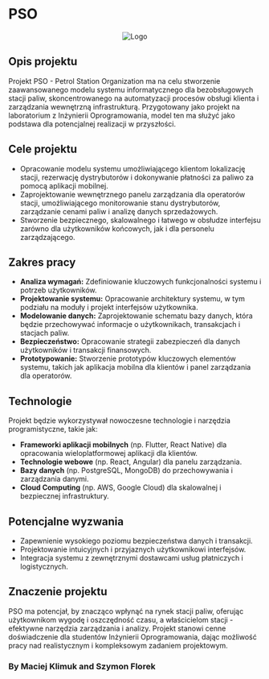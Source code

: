 # PSO

<p align="center">
    <img src="13%20-%20Stacja%20paliw/Project%20contents/img/image.png" alt="Logo"/>
</p>




## Opis projektu
Projekt PSO - Petrol Station Organization ma na celu stworzenie zaawansowanego modelu systemu informatycznego dla bezobsługowych stacji paliw, skoncentrowanego na automatyzacji 
procesów obsługi klienta i zarządzania wewnętrzną infrastrukturą. Przygotowany jako projekt na laboratorium z Inżynierii Oprogramowania, model ten 
ma służyć jako podstawa dla potencjalnej realizacji w przyszłości.

## Cele projektu
- Opracowanie modelu systemu umożliwiającego klientom lokalizację stacji, rezerwację dystrybutorów i dokonywanie płatności za paliwo za pomocą aplikacji mobilnej.
- Zaprojektowanie wewnętrznego panelu zarządzania dla operatorów stacji, umożliwiającego monitorowanie stanu dystrybutorów, zarządzanie cenami paliw i analizę danych sprzedażowych.
- Stworzenie bezpiecznego, skalowalnego i łatwego w obsłudze interfejsu zarówno dla użytkowników końcowych, jak i dla personelu zarządzającego.

## Zakres pracy
- **Analiza wymagań:** Zdefiniowanie kluczowych funkcjonalności systemu i potrzeb użytkowników.
- **Projektowanie systemu:** Opracowanie architektury systemu, w tym podziału na moduły i projekt interfejsów użytkownika.
- **Modelowanie danych:** Zaprojektowanie schematu bazy danych, która będzie przechowywać informacje o użytkownikach, transakcjach i stacjach paliw.
- **Bezpieczeństwo:** Opracowanie strategii zabezpieczeń dla danych użytkowników i transakcji finansowych.
- **Prototypowanie:** Stworzenie prototypów kluczowych elementów systemu, takich jak aplikacja mobilna dla klientów i panel zarządzania dla operatorów.

## Technologie
Projekt będzie wykorzystywał nowoczesne technologie i narzędzia programistyczne, takie jak:
- **Frameworki aplikacji mobilnych** (np. Flutter, React Native) dla opracowania wieloplatformowej aplikacji dla klientów.
- **Technologie webowe** (np. React, Angular) dla panelu zarządzania.
- **Bazy danych** (np. PostgreSQL, MongoDB) do przechowywania i zarządzania danymi.
- **Cloud Computing** (np. AWS, Google Cloud) dla skalowalnej i bezpiecznej infrastruktury.

## Potencjalne wyzwania
- Zapewnienie wysokiego poziomu bezpieczeństwa danych i transakcji.
- Projektowanie intuicyjnych i przyjaznych użytkownikowi interfejsów.
- Integracja systemu z zewnętrznymi dostawcami usług płatniczych i logistycznych.

## Znaczenie projektu
PSO ma potencjał, by znacząco wpłynąć na rynek stacji paliw, oferując użytkownikom wygodę i oszczędność czasu, a właścicielom stacji - efektywne narzędzia zarządzania i analizy. 
Projekt stanowi cenne doświadczenie dla studentów Inżynierii Oprogramowania, dając możliwość pracy nad realistycznym i kompleksowym zadaniem projektowym.
### By Maciej Klimuk and Szymon Florek
